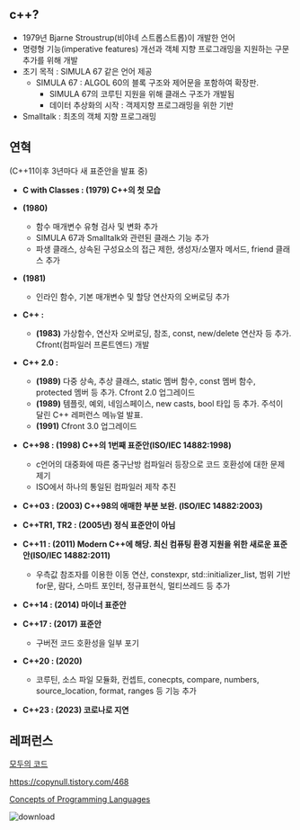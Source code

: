 ## c++?
- 1979년 Bjarne Stroustrup(비야네 스트롭스트롭)이 개발한 언어
- 명령형 기능(imperative features) 개선과 객체 지향 프로그래밍을 지원하는 구문 추가를 위해 개발
- 초기 목적 : SIMULA 67 같은 언어 제공
  - SIMULA 67 : ALGOL 60의 블록 구조와 제어문을 포함하여 확장판.
    - SIMULA 67의 코루틴 지원을 위해 클래스 구조가 개발됨
    - 데이터 추상화의 시작 : 객제지향 프로그래밍을 위한 기반
- Smalltalk : 최초의 객체 지향 프로그래밍

## 연혁
(C++11이후 3년마다 새 표준안을 발표 중)
- **C with Classes : (1979) C++의 첫 모습**
- **(1980)**
  - 함수 매개변수 유형 검사 및 변화 추가
  - SIMULA 67과 Smalltalk와 관련된 클래스 기능 추가
  - 파생 클래스, 상속된 구성요소의 접근 제한, 생성자/소멸자 메서드, friend 클래스 추가
- **(1981)**
  - 인라인 함수, 기본 매개변수 및 할당 연산자의 오버로딩 추가
- **C++ :**
  - **(1983)** 가상함수, 연산자 오버로딩, 참조, const, new/delete 연산자 등 추가. Cfront(컴파일러 프론트엔드) 개발
- **C++ 2.0 :**
  - **(1989)** 다중 상속, 추상 클래스, static 멤버 함수, const 멤버 함수, protected 멤버 등 추가. Cfront 2.0 업그레이드
  - **(1989)** 템플릿, 예외, 네임스페이스, new casts, bool 타입 등 추가. 주석이 달린 C++ 레퍼런스 메뉴얼 발표.
  - **(1991)** Cfront 3.0 업그레이드

- **C++98 : (1998) C++의 1번째 표준안(ISO/IEC 14882:1998)**
  - c언어의 대중화에 따른 중구난방 컴파일러 등장으로 코드 호환성에 대한 문제 제기
  - ISO에서 하나의 통일된 컴파일러 제작 추진
- **C++03 : (2003) C++98의 애매한 부분 보완. (ISO/IEC 14882:2003)**
- **C++TR1, TR2 : (2005년) 정식 표준안이 아님**
- **C++11 : (2011) Modern C++에 해당. 최신 컴퓨팅 환경 지원을 위한 새로운 표준안(ISO/IEC 14882:2011)**
  - 우측값 참조자를 이용한 이동 연산, constexpr, std::initializer_list, 범위 기반 for문, 람다, 스마트 포인터, 정규표현식, 멀티쓰레드 등 추가
- **C++14 : (2014) 마이너 표준안**
- **C++17 : (2017) 표준안**
  - 구버전 코드 호환성을 일부 포기
- **C++20 : (2020)**
  - 코루틴, 소스 파일 모듈화, 컨셉트, conecpts, compare, numbers, source_location, format, ranges 등 기능 추가
- **C++23 : (2023) 코로나로 지연**

## 레퍼런스
[모두의 코드](https://modoocode.com/135)

https://copynull.tistory.com/468

[Concepts of Programming Languages](https://product.kyobobook.co.kr/detail/S000002400018)

![download](https://github.com/DevTechGrowth/study_CS/assets/66158433/0ebc6462-80fd-48d0-905b-ad88f1cb8a9b)
